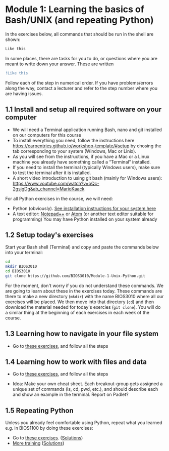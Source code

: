 # Module 1: Learning the basics of Bash/UNIX (and repeating Python)
In the exercises below, all commands that should be run in the shell are shown:

```bash
Like this
```
In some places, there are tasks for you to do, or questions where you are meant to write down your answer. These are written
```diff
!Like this
```
Follow each of the step in numerical order. If you have problems/errors along the way, contact a lecturer and refer to the step number where you are having issues.

## 1.1 Install and setup all required software on your computer
- We will need a Terminal application running Bash, nano and git installed on our computers for this course
- To install everything you need, follow the instructions here https://carpentries.github.io/workshop-template/#setup by chosing the tab corresponding to your system (Windows, Mac or Linix).
- As you will see from the instructions, if you have a Mac or a Linux machine you already have something called a “Terminal” installed.
- If you need to install the terminal (typically Windows users), make sure to test the terminal after it is installed.
- A short video introduction to using git bash (mainly for Windows users): https://www.youtube.com/watch?v=oQc-2gsjgDg&ab_channel=MarioKaack

For all Python exercises in the course, we will need:
- Python (obviously). [See installation instructions for your system here](https://carpentries.github.io/workshop-template/#python)
- A text editor: [Notepad++](https://notepad-plus-plus.org/downloads/) or [Atom](https://atom.io/) (or another text editor suitable for programming)
You may have Python installed on your system already

## 1.2 Setup today's exercises
Start your Bash shell (Terminal) and copy and paste the commands below into your terminal:
```bash
cd
mkdir BIOS3010
cd BIOS3010
git clone https://github.com/BIOS3010/Module-1-Unix-Python.git
```
For the moment, don't worry if you do not understand these commands. We are going to learn about these in the exercises today. These commands are there to make a new directory (`mkdir`) with the name BIOS3010 where all our exercises will be placed. We then move into that directory (`cd`) and then download the material needed for today's exercies (`git clone`). You will do a similar thing at the beginning of each exercises in each week of the course.

## 1.3 Learning how to navigate in your file system
* Go to [these exercises](exercises/Unix-1.md), and follow all the steps

## 1.4 Learning how to work with files and data
* Go to [these exercises](exercises/Unix-2.md), and follow all the steps

* Idea: Make your own cheat sheet. Each breakout-group gets assigned a unique set of commands (ls, cd, pwd, etc.), and should describe each and show an example in the terminal. Report on Padlet?

## 1.5 Repeating Python
Unless you already feel comfortable using Python, repeat what you learned e.g. in BIOS1100 by doing these exercises:
* Go to [these exercises](exercises/Python-exercise1.md). ([Solutions](solutions/Exercise1-solution.py))
* [More training](exercises/Python-exercises2.md) ([Solutions](solutions/Exercise2-solutions.py))
